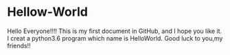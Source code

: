 # Hellow-World
Hello Everyone!!!!
This is my first document in GitHub, and I hope you like it.
I creat a python3.6 program which name is HelloWorld.
Good luck to you,my friends!!
